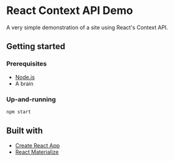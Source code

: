 # React Context API Demo

A very simple demonstration of a site using React's Context API.

## Getting started

### Prerequisites

- [Node.js](https://nodejs.org/)
- A brain

### Up-and-running

```bash
npm start
```

## Built with

- [Create React App](https://github.com/facebook/create-react-app)
- [React Materialize](https://react-materialize.github.io)

